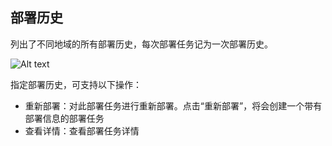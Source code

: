## 部署历史

列出了不同地域的所有部署历史，每次部署任务记为一次部署历史。

![Alt text](https://github.com/jdcloudcom/cn/blob/codedeploy/image/CodeDeploy/operation16.png)


指定部署历史，可支持以下操作：

- 重新部署：对此部署任务进行重新部署。点击“重新部署”，将会创建一个带有部署信息的部署任务
- 查看详情：查看部署任务详情
